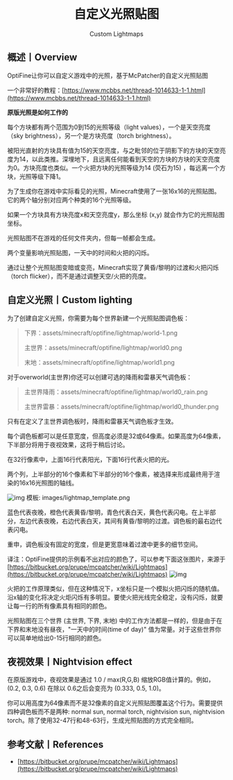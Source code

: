 <center><h1>自定义光照贴图</h1><p>Custom Lightmaps</p></center>

## 概述丨Overview

OptiFine让你可以自定义游戏中的光照，基于McPatcher的自定义光照贴图

一个非常好的教程：[https://www.mcbbs.net/thread-1014633-1-1.html](https://www.mcbbs.net/thread-1014633-1-1.html)



**原版光照是如何工作的**

每个方块都有两个范围为0到15的光照等级（light values），一个是天空亮度（sky brightness），另一个是方块亮度（torch brightness）。

被阳光直射的方块具有值为15的天空亮度，与之毗邻的位于阴影下的方块的天空亮度为14，以此类推。深埋地下，且远离任何能看到天空的方块的方块的天空亮度为0。方块亮度也类似。一个火把方块的光照等级为14 (荧石为15) ，每远离一个方块，光照等级下降1。

为了生成你在游戏中实际看见的光照，Minecraft使用了一张16x16的光照贴图。它的两个轴分别对应两个种类的16个光照等级。

如果一个方块具有方块亮度x和天空亮度y，那么坐标 (x,y) 就会作为它的光照贴图坐标。

光照贴图不在游戏的任何文件夹内，但每一帧都会生成。

两个变量影响光照贴图，一天中的时间和火把的闪烁。

通过让整个光照贴图变暗或变亮，Minecraft实现了黄昏/黎明的过渡和火把闪烁（torch flicker），而不是通过调整天空/火把的亮度。



## 自定义光照丨Custom lighting

为了创建自定义光照，你需要为每个世界新建一个光照贴图调色板：

> 下界：assets/minecraft/optifine/lightmap/world-1.png
>
> 主世界：assets/minecraft/optifine/lightmap/world0.png
>
> 末地：assets/minecraft/optifine/lightmap/world1.png

对于overworld(主世界)你还可以创建可选的降雨和雷暴天气调色板：

> 主世界降雨：assets/minecraft/optifine/lightmap/world0_rain.png
>
> 主世界雷暴：assets/minecraft/optifine/lightmap/world0_thunder.png

只有在定义了主世界调色板时，降雨和雷暴天气调色板才生效。

每个调色板都可以是任意宽度，但高度必须是32或64像素。如果高度为64像素，下半部分将用于夜视效果，这将于稍后讨论。

在32行像素中，上面16行代表阳光，下面16行代表火把的光。

两个列，上半部分的16个像素和下半部分的16个像素，被选择来形成最终用于渲染的16x16光照图的轴线。

![img](https://attachment.mcbbs.net/forum/201911/14/102150fthud0hvbucotdvb.png)
模板: images/lightmap_template.png

蓝色代表夜晚，橙色代表黄昏/黎明，青色代表白天，黄色代表闪电。在上半部分，左边代表夜晚，右边代表白天，其间有黄昏/黎明的过渡。调色板的最右边代表闪电。

重申，调色板没有固定的宽度，但是更宽意味着过渡中更多的细节空间。

译注：OptiFine提供的示例看不出对应的颜色了，可以参考下面这张图片，来源于[https://bitbucket.org/prupe/mcpatcher/wiki/Lightmaps](https://bitbucket.org/prupe/mcpatcher/wiki/Lightmaps)
![img](https://attachment.mcbbs.net/forum/201911/14/102201q619dfdfw962wv9d.png)

火把的工作原理类似，但在这种情况下，x坐标只是一个模拟火把闪烁的随机值。沿x轴的变化将决定火炬闪烁有多明显。要使火把光线完全稳定，没有闪烁，就要让每一行的所有像素具有相同的颜色。

光照贴图在三个世界 (主世界, 下界, 末地) 中的工作方法都是一样的，但是由于在下界和末地没有昼夜，"一天中的时间(time of day)" 值为常量。对于这些世界你可以简单地给出0-15行相同的颜色。



## 夜视效果丨Nightvision effect

在原版游戏中，夜视效果是通过 1.0 / max(R,G,B) 缩放RGB值计算的。例如，(0.2, 0.3, 0.6) 在除以 0.6之后会变亮为 (0.333, 0.5, 1.0)。

你可以用高度为64像素而不是32像素的自定义光照贴图覆盖这个行为。需要提供四种调色板而不是两种: normal sun, normal torch, nightvision sun, nightvision torch。除了使用32-47行和48-63行，生成光照贴图的方式完全相同。



## 参考文献丨References

- [https://bitbucket.org/prupe/mcpatcher/wiki/Lightmaps](https://bitbucket.org/prupe/mcpatcher/wiki/Lightmaps)